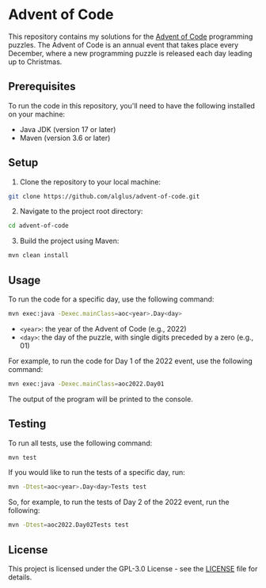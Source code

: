 # Advent of Code

This repository contains my solutions for the [Advent of Code](https://adventofcode.com/) programming puzzles. The Advent of Code is an annual event that takes place every December, where a new programming puzzle is released each day leading up to Christmas.


## Prerequisites

To run the code in this repository, you'll need to have the following installed on your machine:

- Java JDK (version 17 or later)
- Maven (version 3.6 or later)


## Setup

1. Clone the repository to your local machine:

```bash
git clone https://github.com/alglus/advent-of-code.git
```

2. Navigate to the project root directory:

```bash
cd advent-of-code
```

3. Build the project using Maven:

```bash
mvn clean install
```


## Usage

To run the code for a specific day, use the following command:

```bash
mvn exec:java -Dexec.mainClass=aoc<year>.Day<day>
```

- `<year>`: the year of the Advent of Code (e.g., 2022)
- `<day>`: the day of the puzzle, with single digits preceded by a zero (e.g., 01)

For example, to run the code for Day 1 of the 2022 event, use the following command:

```bash
mvn exec:java -Dexec.mainClass=aoc2022.Day01
```

The output of the program will be printed to the console.


## Testing

To run all tests, use the following command:

```bash
mvn test
```

If you would like to run the tests of a specific day, run:

```bash
mvn -Dtest=aoc<year>.Day<day>Tests test
```

So, for example, to run the tests of Day 2 of the 2022 event, run the following:

```bash
mvn -Dtest=aoc2022.Day02Tests test
```


## License

This project is licensed under the GPL-3.0 License - see the [LICENSE](https://github.com/alglus/advent-of-code/blob/main/LICENSE) file for details.